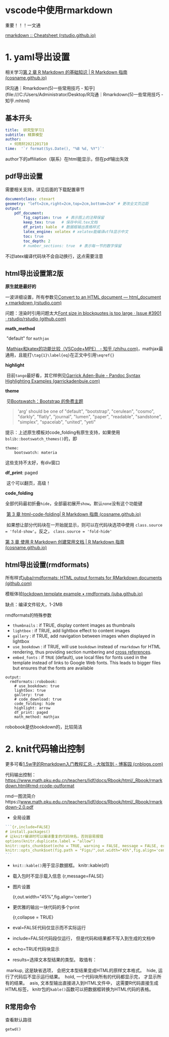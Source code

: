 # vscode中使用rmarkdown

重要！！！一文通

[rmarkdown :: Cheatsheet (rstudio.github.io)](https://rstudio.github.io/cheatsheets/html/rmarkdown.html)

# 1. yaml导出设置

相关学习[第 2 章 R Markdown 的基础知识 | R Markdown 指南 (cosname.github.io)](https://cosname.github.io/rmarkdown-guide/rmarkdown-base.html#yaml)

[R沟通｜Rmarkdown(5)一些常用技巧 - 知乎](file:///C:/Users/Administrator/Desktop/R沟通｜Rmarkdown(5)一些常用技巧 - 知乎.mhtml)

## 基本开头

```yaml
title:  研究型学习1
subtitle: 精算模型
author:
  - 何雨轩2021201710
time:  '`r format(Sys.Date(), "%B %d, %Y")`'
```

author下的affiliation（联系）在html能显示，但在pdf输出失效

## pdf导出设置

需要相关支持，详见后面的下载配置章节

```yaml
documentclass: ctexart
geometry: "left=2cm,right=2cm,top=2cm,bottom=2cm" # 更改全文页边距
output:
    pdf_document:
        fig_caption: true  # 表示图上的注释保留
        keep_tex: true   # 保存中间.tex文档
        df_print: kable  # 数据框输出表格样式
        latex_engine: xelatex # xelatex能编译utf8显示中文
        toc: true
        toc_depth: 2
        # number_sections: true  # 表示每一节的数字保留
```

不过latex编译代码块不会自动换行，这点需要注意

## html导出设置第2版

**原生就是最好的**

一波详细设置，所有参数见[Convert to an HTML document — html_document • rmarkdown (rstudio.com)](https://rmarkdown.rstudio.com/docs/reference/html_document.html)

问题：渲染时引用问题太大[Font size in blockquotes is too large · Issue #3901 · rstudio/rstudio (github.com)](https://github.com/rstudio/rstudio/issues/3901)

**math_method**

​	"default" for `mathjax`

​	[Mathjax和katex的功能比较（VSCode+MPE） - 知乎 (zhihu.com)](https://zhuanlan.zhihu.com/p/381263375)，mathjax最通用，且能打`\tag{1}\label{eq}`在正文中引用`\eqref{}`

**highlight**

​	目前`tango`最好看，其它样例见[Garrick Aden-Buie - Pandoc Syntax Highlighting Examples (garrickadenbuie.com)](https://www.garrickadenbuie.com/blog/pandoc-syntax-highlighting-examples/)

**theme**

​	见[Bootswatch：Bootstrap 的免费主题](https://bootswatch.com/)

>  'arg' should be one of "default", "bootstrap", "cerulean", "cosmo", "darkly", "flatly", "journal", "lumen", "paper", "readable", "sandstone", "simplex", "spacelab", "united", "yeti"

提示：上述原生模板对code_folding有原生支持，如果使用`bslib::bootswatch_themes()`的，即

```
theme:
	bootswatch: materia
```

这些支持不太好，有div窗口

**df_print**: paged

​	这个可以翻页，高级！

**code_folding**

​	全部代码最初折叠`hide`，全部最初展开`show`。默认`none`没有这个功能键

​	[第 3 章 html-code-folding| R Markdown 指南 (cosname.github.io)](https://cosname.github.io/rmarkdown-guide/rmarkdown-document.html#html-code-folding)

​	如果想让部分代码块在一开始就显示，则可以在代码块选项中使用 `class.source = 'fold-show'`。反之， `class.source = 'fold-hide'`

[第 3 章 使用 R Markdown 创建常用文档 | R Markdown 指南 (cosname.github.io)](https://cosname.github.io/rmarkdown-guide/rmarkdown-document.html#html-code-folding)

## html导出设置(rmdformats)

所有样式[juba/rmdformats: HTML output formats for RMarkdown documents (github.com)](https://github.com/juba/rmdformats?tab=readme-ov-file#formats-gallery)

模板体验[lockdown template example • rmdformats (juba.github.io)](https://juba.github.io/rmdformats/articles/examples/lockdown.html)

缺点：编译文件较大，1-2MB

rmdformats的特殊参数

- `thumbnails` : if TRUE, display content images as thumbnails
- `lightbox` : if TRUE, add lightbox effect to content images
- `gallery` : if TRUE, add navigation between images when displayed in lightbox
- `use_bookdown` : if TRUE, will use `bookdown` instead of `rmarkdown` for HTML rendering, thus providing section numbering and [cross references](https://bookdown.org/yihui/bookdown/cross-references.html).
- `embed_fonts` : if `TRUE` (default), use local files for fonts used in the template instead of links to Google Web fonts. This leads to bigger files but ensures that the fonts are available

```
output: 
  rmdformats::robobook:
    # use_bookdown: true
    lightbox: true
    gallery: true
    # code_download: true
    code_folding: hide
    highlight: arrow
    df_print: paged
    math_method: mathjax
```

robobook是仿bookdown的，比较简洁

# 2. knit代码输出控制

更多可看[1.5w字的Rmarkdown入门教程汇总 - 大咖驾到 - 博客园 (cnblogs.com)](https://www.cnblogs.com/purple5252/p/14699033.html)

代码输出控制：https://www.math.pku.edu.cn/teachers/lidf/docs/Rbook/html/_Rbook/rmarkdown.html#rmd-rcode-outformat

rmd一图流简介https://www.math.pku.edu.cn/teachers/lidf/docs/Rbook/html/_Rbook/rmarkdown-2.0.pdf

- 全局设置

~~~R
```{r,include=FALSE}
# install.packages()
# 让knitr编译时可以编译重复的代码块名，否则容易报错
options(knitr.duplicate.label = "allow")
knitr::opts_chunk$set(echo = TRUE, warning = FALSE, message = FALSE, error = FALSE)
knitr::opts_chunk$set(fig.path = "Figs/",out.width="45%",fig.align='center')
```
~~~

- `knit::kable()`用于显示数据框。
    knitr::kable(d1)

- 载入包时不显示载入信息
    {r,message=FALSE}

- 图片设置

    {r,out.width="45%",fig.align='center'}

- 更优雅的输出一块代码的多个print

    {r,collapse = TRUE}

- eval=FALSE代码仅显示而不实际运行

- include=FALSE代码段仅运行， 但是代码和结果都不写入到生成的文档中

- echo=TRUE代码块显示

- results=选择文本型结果的类型。 取值有：

​	markup, 这是缺省选项， 会把文本型结果变成HTML的原样文本格式。
​	hide, 运行了代码后不显示运行结果。
​	hold, 一个代码块所有的代码都显示完， 才显示所有的结果。
​	asis, 文本型输出直接进入到HTML文件中， 这需要R代码直接生成HTML标签， knitr包的`kable()`函数可以把数据框转换为HTML代码的表格。

## R常用命令 

查看默认路径

```
getwd()
```

